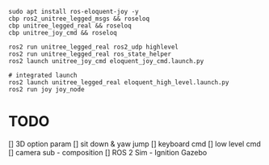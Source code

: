 

```
sudo apt install ros-eloquent-joy -y
cbp ros2_unitree_legged_msgs && roseloq
cbp unitree_legged_real && roseloq
cbp unitree_joy_cmd && roseloq
```

```
ros2 run unitree_legged_real ros2_udp highlevel
ros2 run unitree_legged_real ros_state_helper
ros2 launch unitree_joy_cmd eloquent_joy_cmd.launch.py

# integrated launch
ros2 launch unitree_legged_real eloquent_high_level.launch.py
ros2 run joy joy_node
```

# TODO
[] 3D option param
[] sit down & yaw jump
[] keyboard cmd
[] low level cmd
[] camera sub - composition
[] ROS 2 Sim - Ignition Gazebo
